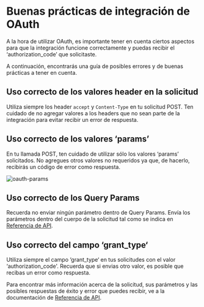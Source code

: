 # Buenas prácticas de integración de OAuth

A la hora de utilizar OAuth, es importante tener en cuenta ciertos aspectos para que la integración funcione correctamente y puedas recibir el ‘authorization_code’ que solicitaste.

A continuación, encontrarás una guía de posibles errores y de buenas prácticas a tener en cuenta. 

## Uso correcto de los valores header en la solicitud

Utiliza siempre los header `accept` y `Content-Type` en tu solicitud POST. Ten cuidado de no agregar valores a los headers que no sean parte de la integración para evitar recibir un error de respuesta.

## Uso correcto de los valores ‘params’

En tu llamada POST, ten cuidado de utilizar sólo los valores ‘params’ solicitados. No agregues otros valores no requeridos ya que, de hacerlo, recibirás un código de error como respuesta.

![oauth-params](/images/oauth/oauth-params-v4)


## Uso correcto de los Query Params

Recuerda no enviar ningún parámetro dentro de Query Params. Envía los parámetros dentro del cuerpo de la solicitud tal como se indica en [Referencia de API](/developers/es/reference/oauth/_oauth_token/post).


## Uso correcto del campo ‘grant_type‘

Utiliza siempre el campo ‘grant_type‘ en tus solicitudes con el valor ‘authorization_code'. Recuerda que si envias otro valor, es posible que recibas un error como respuesta.



Para encontrar más información acerca de la solicitud, sus parámetros y las posibles respuestas de éxito y error que puedes recibir, ve a la documentación de [Referencia de API](/developers/es/reference/oauth/_oauth_token/post).


